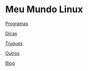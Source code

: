 # Meu Mundo Linux

[Programas](programas/index.html)

[Dicas](dicas01.md)

[Truques](truques.html)

[Outros](others/index.html)

[Blog](blog/index.html)



 

 
